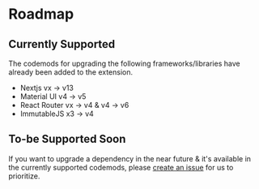 

# Roadmap


## Currently Supported

The codemods for upgrading the following frameworks/libraries have already been added to the extension.

- Nextjs vx → v13
- Material UI v4 → v5
- React Router vx → v4 & v4 → v6
- ImmutableJS x3 -> v4


## To-be Supported Soon

If you want to upgrade a dependency in the near future & it's available in the currently supported codemods, please [create an issue](https://github.com/intuita-inc/intuita-vscode-extension/issues/new) for us to prioritize.
